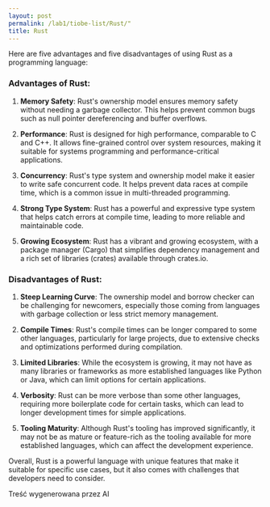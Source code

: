```yaml
---
layout: post
permalink: /lab1/tiobe-list/Rust/"
title: Rust
---
```

Here are five advantages and five disadvantages of using Rust as a programming language:

### Advantages of Rust:

1. **Memory Safety**: Rust's ownership model ensures memory safety without needing a garbage collector. This helps prevent common bugs such as null pointer dereferencing and buffer overflows.

2. **Performance**: Rust is designed for high performance, comparable to C and C++. It allows fine-grained control over system resources, making it suitable for systems programming and performance-critical applications.

3. **Concurrency**: Rust's type system and ownership model make it easier to write safe concurrent code. It helps prevent data races at compile time, which is a common issue in multi-threaded programming.

4. **Strong Type System**: Rust has a powerful and expressive type system that helps catch errors at compile time, leading to more reliable and maintainable code.

5. **Growing Ecosystem**: Rust has a vibrant and growing ecosystem, with a package manager (Cargo) that simplifies dependency management and a rich set of libraries (crates) available through crates.io.

### Disadvantages of Rust:

1. **Steep Learning Curve**: The ownership model and borrow checker can be challenging for newcomers, especially those coming from languages with garbage collection or less strict memory management.

2. **Compile Times**: Rust's compile times can be longer compared to some other languages, particularly for large projects, due to extensive checks and optimizations performed during compilation.

3. **Limited Libraries**: While the ecosystem is growing, it may not have as many libraries or frameworks as more established languages like Python or Java, which can limit options for certain applications.

4. **Verbosity**: Rust can be more verbose than some other languages, requiring more boilerplate code for certain tasks, which can lead to longer development times for simple applications.

5. **Tooling Maturity**: Although Rust's tooling has improved significantly, it may not be as mature or feature-rich as the tooling available for more established languages, which can affect the development experience.

Overall, Rust is a powerful language with unique features that make it suitable for specific use cases, but it also comes with challenges that developers need to consider.

Treść wygenerowana przez AI
